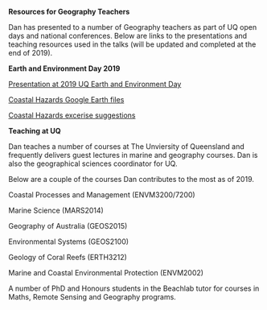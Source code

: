 **Resources for Geography Teachers**

Dan has presented to a number of Geography teachers as part of UQ open days and national conferences. Below are links to the presentations and teaching resources used in the talks (will be updated and completed at the end of 2019).

**Earth and Environment Day 2019**

[Presentation at 2019 UQ Earth and Environment Day](https://docs.google.com/presentation/d/1YN4V1CR5ThuJVq1hc8uXHoPUxbwGmr4JYKLkJZYX_9I/edit?usp=sharing)

[Coastal Hazards Google Earth files](/asset/coastalrisk.zip)

[Coastal Hazards excerise suggestions](https://docs.google.com/document/d/1XkNeJYo_HSbWLaQTEtBxXp721ih8AZpjaPde9k8VyuU/edit?usp=sharing)

**Teaching at UQ**

Dan teaches a number of courses at The Unviersity of Queensland and frequently delivers guest lectures in marine and geography courses. Dan is also the geographical sciences coordinator for UQ.

Below are a couple of the courses Dan contributes to the most as of 2019.

Coastal Processes and Management (ENVM3200/7200)

Marine Science (MARS2014)

Geography of Australia (GEOS2015)

Environmental Systems (GEOS2100)

Geology of Coral Reefs (ERTH3212)

Marine and Coastal Environmental Protection (ENVM2002)

A number of PhD and Honours students in the Beachlab tutor for courses in Maths, Remote Sensing and Geography programs.
